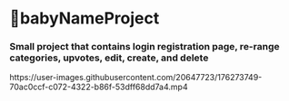 # 👶babyNameProject
<h3> Small project that contains login registration page, re-range categories, upvotes, edit, create, and delete</h3>
https://user-images.githubusercontent.com/20647723/176273749-70ac0ccf-c072-4322-b86f-53dff68dd7a4.mp4

